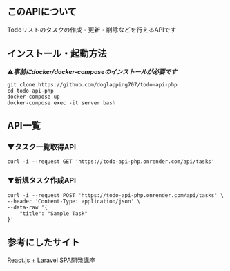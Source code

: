 ## このAPIについて
Todoリストのタスクの作成・更新・削除などを行えるAPIです

## インストール・起動方法
⚠️***事前にdocker/docker-composeのインストールが必要です***
```
git clone https://github.com/doglapping707/todo-api-php
cd todo-api-php
docker-compose up
docker-compose exec -it server bash
```

## API一覧
### ▼タスク一覧取得API
```
curl -i --request GET 'https://todo-api-php.onrender.com/api/tasks'
```

### ▼新規タスク作成API
```
curl -i --request POST 'https://todo-api-php.onrender.com/api/tasks' \
--header 'Content-Type: application/json' \
--data-raw '{
    "title": "Sample Task"
}'
```

## 参考にしたサイト
[React.js + Laravel SPA開発講座](https://www.youtube.com/watch?v=hPjcbKtpTjY&list=PL3B2bjwrmhfQkcBEww0gN_kcRAHntAgxG&pp=iAQB)
